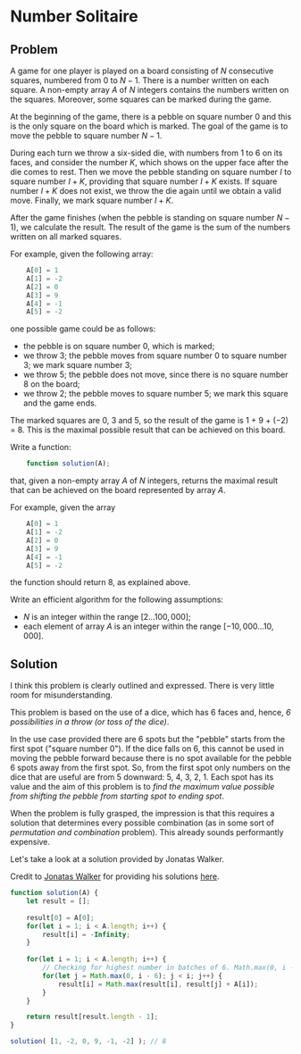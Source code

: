 # Number Solitaire

## Problem

A game for one player is played on a board consisting of $N$ consecutive squares, numbered from 0 to $N − 1$. There is a number written on each square. A non-empty array $A$ of $N$ integers contains the numbers written on the squares. Moreover, some squares can be marked during the game.

At the beginning of the game, there is a pebble on square number 0 and this is the only square on the board which is marked. The goal of the game is to move the pebble to square number $N − 1$.

During each turn we throw a six-sided die, with numbers from 1 to 6 on its faces, and consider the number $K$, which shows on the upper face after the die comes to rest. Then we move the pebble standing on square number $I$ to square number $I + K$, providing that square number $I + K$ exists. If square number $I + K$ does not exist, we throw the die again until we obtain a valid move. Finally, we mark square number $I + K$.

After the game finishes (when the pebble is standing on square number $N − 1$), we calculate the result. The result of the game is the sum of the numbers written on all marked squares.

For example, given the following array:

```js
    A[0] = 1
    A[1] = -2
    A[2] = 0
    A[3] = 9
    A[4] = -1
    A[5] = -2
```

one possible game could be as follows:

- the pebble is on square number 0, which is marked;
- we throw 3; the pebble moves from square number 0 to square number 3; we mark square number 3;
- we throw 5; the pebble does not move, since there is no square number 8 on the board;
- we throw 2; the pebble moves to square number 5; we mark this square and the game ends.

The marked squares are 0, 3 and 5, so the result of the game is 1 + 9 + (−2) = 8. This is the maximal possible result that can be achieved on this board.

Write a function:

```js
    function solution(A);
```

that, given a non-empty array $A$ of $N$ integers, returns the maximal result that can be achieved on the board represented by array $A$.

For example, given the array

```js
    A[0] = 1
    A[1] = -2
    A[2] = 0
    A[3] = 9
    A[4] = -1
    A[5] = -2
```

the function should return 8, as explained above.

Write an efficient algorithm for the following assumptions:

- $N$ is an integer within the range $[2 ... 100,000]$;
- each element of array $A$ is an integer within the range $[−10,000 ... 10,000]$.

## Solution

I think this problem is clearly outlined and expressed. There is very little room for misunderstanding.

This problem is based on the use of a dice, which has 6 faces and, hence, _6 possibilities in a throw (or toss of the dice)_.

In the use case provided there are 6 spots but the "pebble" starts from the first spot ("square number 0"). If the dice falls on 6, this cannot be used in moving the pebble forward because there is no spot available for the pebble 6 spots away from the first spot. So, from the first spot only numbers on the dice that are useful are from 5 downward: 5, 4, 3, 2, 1. Each spot has its value and the aim of this problem is to _find the maximum value possible from shifting the pebble from starting spot to ending spot_.

When the problem is fully grasped, the impression is that this requires a solution that determines every possible combination (as in some sort of _permutation and combination_ problem). This already sounds performantly expensive.

Let's take a look at a solution provided by Jonatas Walker.

Credit to [Jonatas Walker](https://gist.github.com/jonataswalker) for providing his solutions [here](https://gist.github.com/jonataswalker/08187f5457fac4af1e86cf8c86647e23).

```js
function solution(A) {
    let result = [];
    
    result[0] = A[0];
    for(let i = 1; i < A.length; i++) {
        result[i] = -Infinity;
    }
    
    for(let i = 1; i < A.length; i++) {
        // Checking for highest number in batches of 6. Math.max(0, i - 6)
        for(let j = Math.max(0, i - 6); j < i; j++) {
            result[i] = Math.max(result[i], result[j] + A[i]);
        }
    }

    return result[result.length - 1];
}

solution( [1, -2, 0, 9, -1, -2] ); // 8
```